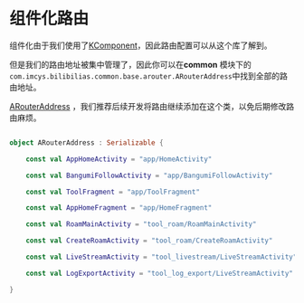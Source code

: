 # 组件化路由

组件化由于我们使用了[KComponent](https://github.com/xiaojinzi123/KComponent)，因此路由配置可以从这个库了解到。

但是我们的路由地址被集中管理了，因此你可以在**common**
模块下的`com.imcys.bilibilias.common.base.arouter.ARouterAddress`中找到全部的路由地址。

[ARouterAddress](https://github.com/1250422131/bilibilias/blob/45a18de2d405a04e62952957e489a39852e4272c/common/src/main/java/com/imcys/bilibilias/common/base/arouter/ARouterAddress.kt)
，我们推荐后续开发将路由继续添加在这个类，以免后期修改路由麻烦。

```kotlin

object ARouterAddress : Serializable {

    const val AppHomeActivity = "app/HomeActivity"

    const val BangumiFollowActivity = "app/BangumiFollowActivity"

    const val ToolFragment = "app/ToolFragment"

    const val AppHomeFragment = "app/HomeFragment"

    const val RoamMainActivity = "tool_roam/RoamMainActivity"

    const val CreateRoamActivity = "tool_roam/CreateRoamActivity"

    const val LiveStreamActivity = "tool_livestream/LiveStreamActivity"

    const val LogExportActivity = "tool_log_export/LiveStreamActivity"

}
```
